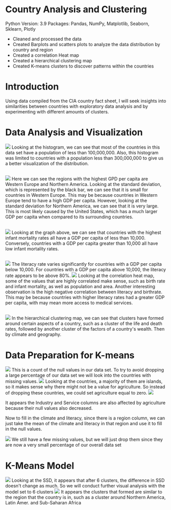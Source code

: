 # Country Analysis and Clustering

Python Version: 3.9 Packages: Pandas, NumPy, Matplotlib, Seaborn, Sklearn, Plotly

* Cleaned and processed the data
* Created Barplots and scatters plots to analyze the data distribution by country and region
* Created a correlation Heat map
* Created a hierarchical clustering map
* Created K-means clusters to discover patterns within the countries 

# Introduction
Using data compiled from the CIA country fact sheet, I will seek insights into similarities between countries with exploratory data analysis and by experimenting with different amounts of clusters.

# Data Analysis and Visualization

<img src= "https://github.com/JMarcoOviedo/Country-Analysis-and-Clustering-/blob/main/images/country3.png"/>
Looking at the histogram, we can see that most of the countries in this data set have a population of less than 100,000,000. Also, this histogram was limited to countries with a population less than 300,000,000 to give us a better visualization of the distribution.

## 
<img src= "https://github.com/JMarcoOviedo/Country-Analysis-and-Clustering-/blob/main/images/country1.png"/>
Here we can see the regions with the highest GPD per capita are Western Europe and Northern America. Looking at the standard deviation, which is represented by the black bar, we can see that it is small for countries in Western Europe. This may be because countries in Western Europe tend to have a high GDP per capita. However, looking at the standard deviation for Northern America, we can see that it is very large. This is most likely caused by the United States, which has a much larger GDP per capita when compared to its surrounding countries.

## 
<img src= "https://github.com/JMarcoOviedo/Country-Analysis-and-Clustering-/blob/main/images/country2.png"/>
Looking at the graph above, we can see that countries with the highest infant mortality rates all have a GDP per capita of less than 10,000. Conversely, countries with a GDP per capita greater than 10,000 all have low infant mortality rates.

## 
<img src= "https://github.com/JMarcoOviedo/Country-Analysis-and-Clustering-/blob/main/images/country4.png"/>
The literacy rate varies significantly for countries with a GDP per capita below 10,000. For countries with a GDP per capita above 10,000, the literacy rate appears to be above 80%.

<img src= "https://github.com/JMarcoOviedo/Country-Analysis-and-Clustering-/blob/main/images/country5.png"/>
Looking at the correlation heat map, some of the values that are highly correlated make sense, such as birth rate and infant mortality, as well as population and area. Another interesting observation is the high negative correlation between literacy and birthrate. This may be because countries with higher literacy rates had a greater GDP per capita, with may mean more access to medical services.

##
<img src= "https://github.com/JMarcoOviedo/Country-Analysis-and-Clustering-/blob/main/images/country6.png"/>
In the hierarchical clustering map, we can see that clusters have formed around certain aspects of a country, such as a cluster of the life and death rates, followed by another cluster of the factors of a country's wealth. Then by climate and geography.

# Data Preparation for K-means

<img src= "https://github.com/JMarcoOviedo/Country-Analysis-and-Clustering-/blob/main/images/data2.png"/>
This is a count of the null values in our data set. To try to avoid dropping a large percentage of our data set we will look into the countries with missing values. 

<img src= "https://github.com/JMarcoOviedo/Country-Analysis-and-Clustering-/blob/main/images/data3.png"/>
Looking at the countries, a majority of them are islands, so it makes sense why there might not be a value for agriculture. So instead of dropping these countries, we could set agriculture equal to zero.

<img src= "https://github.com/JMarcoOviedo/Country-Analysis-and-Clustering-/blob/main/images/data4.png"/>

It appears the Industry and Service columns are also affected by agriculture because their null values also decreased.

Now to fill in the climate and literacy, since there is a region column, we can just take the mean of the climate and literacy in that region and use it to fill in the null values.

<img src= "https://github.com/JMarcoOviedo/Country-Analysis-and-Clustering-/blob/main/images/data5.png"/>
We still have a few missing values, but we will just drop them since they are now a very small percentage of our overall data set

# K-Means Model

<img src= "https://github.com/JMarcoOviedo/Country-Analysis-and-Clustering-/blob/main/images/kmeans.png"/>
Looking at the SSD, it appears that after 6 clusters, the difference in SSD doesn't change as much. So we will conduct further visual analysis with the model set to 6 clusters

<img src= "https://github.com/JMarcoOviedo/Country-Analysis-and-Clustering-/blob/main/images/newplot (1).png"/>
It appears the clusters that formed are similar to the region that the country is in, such as a cluster around Northern America, Latin Amer. and Sub-Saharan Africa
